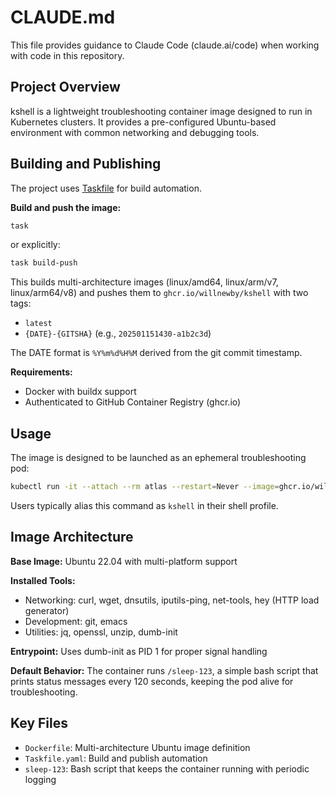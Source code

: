 # CLAUDE.md

This file provides guidance to Claude Code (claude.ai/code) when working with code in this repository.

## Project Overview

kshell is a lightweight troubleshooting container image designed to run in Kubernetes clusters. It provides a pre-configured Ubuntu-based environment with common networking and debugging tools.

## Building and Publishing

The project uses [Taskfile](https://taskfile.dev) for build automation.

**Build and push the image:**
```bash
task
```
or explicitly:
```bash
task build-push
```

This builds multi-architecture images (linux/amd64, linux/arm/v7, linux/arm64/v8) and pushes them to `ghcr.io/willnewby/kshell` with two tags:
- `latest`
- `{DATE}-{GITSHA}` (e.g., `202501151430-a1b2c3d`)

The DATE format is `%Y%m%d%H%M` derived from the git commit timestamp.

**Requirements:**
- Docker with buildx support
- Authenticated to GitHub Container Registry (ghcr.io)

## Usage

The image is designed to be launched as an ephemeral troubleshooting pod:

```bash
kubectl run -it --attach --rm atlas --restart=Never --image=ghcr.io/willnewby/kshell:latest -- bash
```

Users typically alias this command as `kshell` in their shell profile.

## Image Architecture

**Base Image:** Ubuntu 22.04 with multi-platform support

**Installed Tools:**
- Networking: curl, wget, dnsutils, iputils-ping, net-tools, hey (HTTP load generator)
- Development: git, emacs
- Utilities: jq, openssl, unzip, dumb-init

**Entrypoint:** Uses dumb-init as PID 1 for proper signal handling

**Default Behavior:** The container runs `/sleep-123`, a simple bash script that prints status messages every 120 seconds, keeping the pod alive for troubleshooting.

## Key Files

- `Dockerfile`: Multi-architecture Ubuntu image definition
- `Taskfile.yaml`: Build and publish automation
- `sleep-123`: Bash script that keeps the container running with periodic logging
